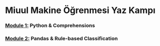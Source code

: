 # Miuul Makine Öğrenmesi Yaz Kampı 

### [Module 1:](https://github.com/seymagkts/miuul_ml/tree/main/Module_1) Python & Comprehensions
### [Module 2:](https://github.com/seymagkts/miuul_ml/tree/main/Module_2) Pandas & Rule-based Classification
